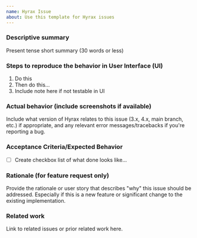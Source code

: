 ```yaml
---
name: Hyrax Issue
about: Use this template for Hyrax issues
---
```


### Descriptive summary

Present tense short summary (30 words or less)

### Steps to reproduce the behavior in User Interface (UI)

1. Do this
2. Then do this...
3. Include note here if not testable in UI

### Actual behavior (include screenshots if available)

Include what version of Hyrax relates to this issue (3.x, 4.x, main branch, etc.) if appropriate, and any relevant error messages/tracebacks if you're reporting a bug.

### Acceptance Criteria/Expected Behavior

- [ ] Create checkbox list of what done looks like...

### Rationale (for feature request only)

Provide the rationale or user story that describes "why" this issue should be addressed. Especially if this is a new feature or significant change to the existing implementation.

### Related work

Link to related issues or prior related work here.
